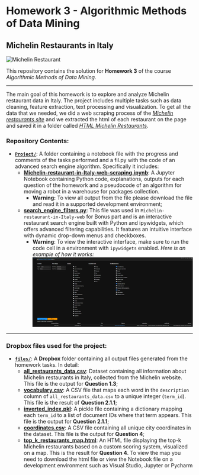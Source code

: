 # Homework 3 - Algorithmic Methods of Data Mining

## Michelin Restaurants in Italy
![Michelin Restaurant](https://www.chase.com/content/dam/unified-assets/photography/articles/credit-card/basics/seo_michelin-restaurants-that-deliver_101222.jpg)

This repository contains the solution for **Homework 3** of the course *Algorithmic Methods of Data Mining*.

---
The main goal of this homework is to explore and analyze Michelin restaurant data in Italy. The project includes multiple tasks such as data cleaning, feature extraction, text processing and visualization.
To get all the data that we needed, we did a web scraping process of the [*Michelin restaurants site*](https://guide.michelin.com/en/it/restaurants) and we extracted the html of each restaurant on the page and saved it in a folder called [*HTML Michelin Restaurants*](https://www.dropbox.com/scl/fo/0j7jc0ltldfykhayu7yv5/AMGq46jObUCNfQYPiC58QhA?rlkey=3a94pnup3e443yhjwmu5s88wu&st=xog2xz1h&dl=0).

### Repository Contents:
- [**`Project/`**](https://github.com/Heibattttt/Michelin-restaurant-in-Italy-web-scraping/tree/main/Project): A folder containing a notebook file with the progress and comments of the tasks performed and a fil.py with the code of an advanced search engine algorithm. Specifically it includes:
  - [**Michelin-restaurant-in-Italy-web-scraping.ipynb**](https://github.com/Heibattttt/Michelin-restaurant-in-Italy-web-scraping/blob/main/Project/Scraping%20Michelin%20restaurants.ipynb): A Jupyter Notebook containing Python code, explanations, outputs for each question of the homework and a pseudocode of an algorithm for moving a robot in a warehouse for packages collection. 
    - **Warning:** To view all output from the file please download the file and read it in a supported development environment;
  - [**search_engine_filters.py**](https://github.com/Heibattttt/Michelin-restaurant-in-Italy-web-scraping/blob/main/Project/search_engine_filters.py): This file was used in `Michelin-restaurant-in-Italy-web` for Bonus part and is an interactive restaurant search engine built with Python and ipywidgets, which offers advanced filtering capabilities. It features an intuitive interface with dynamic drop-down menus and checkboxes.
    - **Warning**: To view the interactive interface, make sure to run the code cell in a environment with `ipywidgets` enabled. *Here is an example of how it works:*
  ![Search Engine](https://github.com/Heibattttt/Michelin-restaurant-in-Italy-web-scraping/blob/main/Images/Advance%20Search%20Engine.png)
---
### Dropbox files used for the project:
- [**`files/`**](https://www.dropbox.com/scl/fo/7ioya39gi8q7yxonv2ey6/AMiAO5f1FqTKBU3MIHP47AU?rlkey=4jp7ujqfyd2y2lz8zuv714771&st=lvvwdwhb&dl=0): A **Dropbox** folder containing all output files generated from the homework tasks. In detail:
  - **[all_restaurants_data.csv](https://www.dropbox.com/scl/fi/b5kopvu3mtrrer51ch43w/all_restaurants_data.csv?rlkey=30u7kxhngucs98q00kijstkkl&st=j0m57lix&dl=0)**: Dataset containing all information about Michelin restaurants in Italy, collected from the Michelin website. This file is the output for **Question 1.3**;
  - **[vocabulary.csv](https://www.dropbox.com/scl/fi/5fdxqt7v5ehaxdaknz8as/vocabulary.csv?rlkey=5mplouit7gngbxu51zezbow00&st=8a6eh3yc&dl=0)**: A CSV file that maps each word in the `description` column of `all_restaurants_data.csv` to a unique integer (`term_id`). This file is the result of **Question 2.1.1**;
  - **[inverted_index.pkl](https://www.dropbox.com/scl/fi/xjs9ejx1xi51a4z72xqz4/inverted_index.pkl?rlkey=pgt50rrwhpq44oe8c61zoonok&st=3yi3gz9c&dl=0)**: A pickle file containing a dictionary mapping each `term_id` to a list of document IDs where that term appears. This file is the output for **Question 2.1.1**;
  - **[coordinates.csv](https://www.dropbox.com/scl/fi/z6igcagtvf3more0geoje/coordinates.csv?rlkey=k6uc86iyrdagcu18xlvyurrqq&st=mtizfjvq&dl=0)**: A CSV file containing all unique city coordinates in the dataset. This file is the output for **Question 4**;
  - **[top_k_restaurants_map.html](https://www.dropbox.com/scl/fi/k16i212xf1obr1sknee3q/top_k_restaurants_map.html?rlkey=pp8057im2puqiv1bbsuv01ivn&st=gg1vx3cx&dl=0)**: An HTML file displaying the top-k Michelin restaurants based on a custom scoring system, visualized on a map. This is the result for **Question 4**. To     view the map you need to download the html file or view the Notebook file on a development environment such as Visual Studio, Jupyter or Pycharm
  



   

